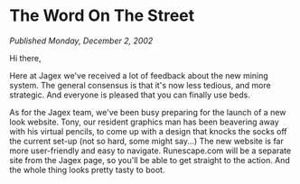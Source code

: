 # The Word On The Street
*Published Monday, December 2, 2002*

Hi there,

Here at Jagex we've received a lot of feedback about the new mining system. The general consensus is that it's now less tedious, and more strategic. And everyone is pleased that you can finally use beds.

As for the Jagex team, we've been busy preparing for the launch of a new look website. Tony, our resident graphics man has been beavering away with his virtual pencils, to come up with a design that knocks the socks off the current set-up (not so hard, some might say...) The new website is far more user-friendly and easy to navigate. Runescape.com will be a separate site from the Jagex page, so you'll be able to get straight to the action. And the whole thing looks pretty tasty to boot.
